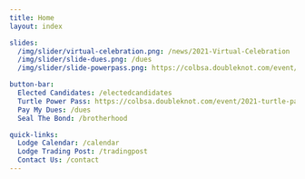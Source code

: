 ```yaml
---
title: Home
layout: index

slides:
  /img/slider/virtual-celebration.png: /news/2021-Virtual-Celebration
  /img/slider/slide-dues.png: /dues
  /img/slider/slide-powerpass.png: https://colbsa.doubleknot.com/event/2021-turtle-pass/2589408

button-bar:
  Elected Candidates: /electedcandidates
  Turtle Power Pass: https://colbsa.doubleknot.com/event/2021-turtle-pass/2589408
  Pay My Dues: /dues
  Seal The Bond: /brotherhood

quick-links:
  Lodge Calendar: /calendar
  Lodge Trading Post: /tradingpost
  Contact Us: /contact
---
```

